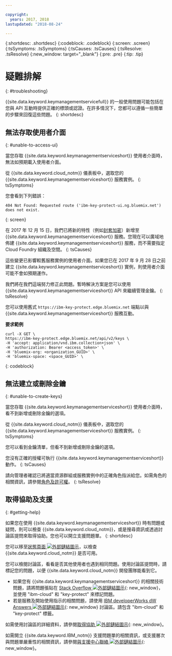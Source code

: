 ```yaml
---

copyright:
  years: 2017, 2018
lastupdated: "2018-08-24"

---
```


{:shortdesc: .shortdesc}
{:codeblock: .codeblock}
{:screen: .screen}
{:tsSymptoms: .tsSymptoms} 
{:tsCauses: .tsCauses} 
{:tsResolve: .tsResolve}
{:new_window: target="_blank"}
{:pre: .pre}
{:tip: .tip}

# 疑難排解
{: #troubleshooting}

{{site.data.keyword.keymanagementservicefull}} 的一般使用問題可能包括在您與 API 互動時提供正確的標頭或認證。在許多情況下，您都可以遵循一些簡單的步驟來回復這些問題。
{: shortdesc}

## 無法存取使用者介面
{: #unable-to-access-ui}

當您存取 {{site.data.keyword.keymanagementserviceshort}} 使用者介面時，無法如預期載入使用者介面。

從 {{site.data.keyword.cloud_notm}} 儀表板中，選取您的 {{site.data.keyword.keymanagementserviceshort}} 服務實例。
{: tsSymptoms}

您會看到下列錯誤： 
```
404 Not Found: Requested route ('ibm-key-protect-ui.ng.bluemix.net') does not exist.
```
{: screen}

在 2017 年 12 月 15 日，我們已將新的特性（例如[封套加密](/docs/services/key-protect/concepts/envelope-encryption.html)）新增至 {{site.data.keyword.keymanagementserviceshort}} 服務。您現在可以廣域地佈建 {{site.data.keyword.keymanagementserviceshort}} 服務，而不需要指定 Cloud Foundry 組織及空間。
{: tsCauses}

這些變更已影響較舊服務實例的使用者介面。如果您已在 2017 年 9 月 28 日之前建立 {{site.data.keyword.keymanagementserviceshort}} 實例，則使用者介面可能不會如預期運作。

我們將在我們這端努力修正此問題。暫時解決方案是您可以使用 {{site.data.keyword.keymanagementserviceshort}} API 來繼續管理金鑰。
{: tsResolve}

您可以使用舊式 `https://ibm-key-protect.edge.bluemix.net` 端點以與 {{site.data.keyword.keymanagementserviceshort}} 服務互動。

**要求範例**

```cURL
curl -X GET \
https://ibm-key-protect.edge.bluemix.net/api/v2/keys \
-H 'accept: application/vnd.ibm.collection+json' \
-H 'authorization: Bearer <access_token>' \
-H 'bluemix-org: <organization_GUID>' \
-H 'bluemix-space: <space_GUID>' \
```
{: codeblock}

## 無法建立或刪除金鑰
{: #unable-to-create-keys}

當您存取 {{site.data.keyword.keymanagementserviceshort}} 使用者介面時，看不到新增或刪除金鑰的選項。

從 {{site.data.keyword.cloud_notm}} 儀表板中，選取您的 {{site.data.keyword.keymanagementserviceshort}} 服務實例。
{: tsSymptoms}

您可以看到金鑰清單，但看不到新增或刪除金鑰的選項。 

您沒有正確的授權可執行 {{site.data.keyword.keymanagementserviceshort}} 動作。
{: tsCauses} 

請向管理者確認已將適當資源群組或服務實例中的正確角色指派給您。如需角色的相關資訊，請參閱[角色及許可權](/docs/services/key-protect/manage-access.html#roles)。
{: tsResolve}

## 取得協助及支援
{: #getting-help}

如果您在使用 {{site.data.keyword.keymanagementserviceshort}} 時有問題或疑問，則可以檢查 {{site.data.keyword.cloud_notm}}，或是搜尋資訊或透過討論區提問來取得協助。您也可以開立支援問題單。
{: shortdesc}

您可以移至[狀態頁面 ![外部鏈結圖示](../../icons/launch-glyph.svg "外部鏈結圖示")](https://console.bluemix.net/status?tags=platform,runtimes,services)，以檢查 {{site.data.keyword.cloud_notm}} 是否可用。

您可以檢閱討論區，看看是否其他使用者也遇到相同問題。使用討論區提問時，請標記您的問題，以便 {{site.data.keyword.cloud_notm}} 開發團隊能看到它。

- 如果您有 {{site.data.keyword.keymanagementserviceshort}} 的相關技術問題，請將問題張貼在 [Stack Overflow ![外部鏈結圖示](../../icons/launch-glyph.svg "外部鏈結圖示")](http://stackoverflow.com/search?q=key-protect+ibm-cloud){: new_window}，並使用 "ibm-cloud" 和 "key-protect" 來標記問題。
- 若是服務及開始使用指示的相關問題，請使用 [IBM developerWorks dW Answers ![外部鏈結圖示](../../icons/launch-glyph.svg "外部鏈結圖示")](https://developer.ibm.com/answers/topics/key-protect/?smartspace=bluemix){: new_window} 討論區。請包含 "ibm-cloud" 和 "key-protect" 標籤。

如需使用討論區的詳細資料，請參閱[取得協助 ![外部鏈結圖示](../../icons/launch-glyph.svg "外部鏈結圖示")](https://console.bluemix.net/docs/support/index.html#getting-help){: new_window}。

如需開立 {{site.data.keyword.IBM_notm}} 支援問題單的相關資訊，或支援層次與問題單嚴重性的相關資訊，請參閱[與支援中心聯絡 ![外部鏈結圖示](../../icons/launch-glyph.svg "外部鏈結圖示")](https://console.bluemix.net/docs/support/index.html#contacting-support){: new_window}。
